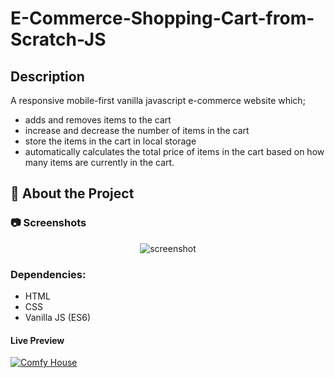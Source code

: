 # E-Commerce-Shopping-Cart-from-Scratch-JS

## Description
A responsive mobile-first vanilla javascript e-commerce website which; 

* adds and removes items to the cart
* increase and decrease the number of items in the cart
* store the items in the cart in local storage
* automatically calculates the total price of items in the cart based on how many items are currently in the cart.

<!-- About the Project -->
## :star2: About the Project


<!-- Screenshots -->
### :camera: Screenshots

<div align="center"> 
  <img src="https://i.imgur.com/qC0x5bC.png" alt="screenshot" />
</div>

### Dependencies:

* HTML
* CSS
* Vanilla JS (ES6)

#### Live Preview 

[![Comfy House](https://dabuttonfactory.com/button.png?t=Live+Demo&f=Open+Sans-Bold&ts=16&tc=fff&hp=45&vp=20&w=180&h=40&c=round&bgt=unicolored&bgc=0275d8 "Click button to open live demo")](https://comfy-house096.netlify.app/)




